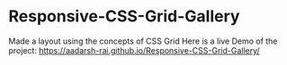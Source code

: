# Responsive-CSS-Grid-Gallery
Made a layout using the concepts of CSS Grid
Here is a live Demo of the project: https://aadarsh-rai.github.io/Responsive-CSS-Grid-Gallery/
